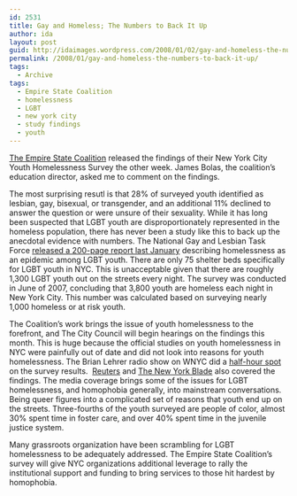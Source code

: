 ```yaml
---
id: 2531
title: Gay and Homeless; The Numbers to Back It Up
author: ida
layout: post
guid: http://idaimages.wordpress.com/2008/01/02/gay-and-homeless-the-numbers-to-back-it-up/
permalink: /2008/01/gay-and-homeless-the-numbers-to-back-it-up/
tags:
  - Archive
tags:
  - Empire State Coalition
  - homelessness
  - LGBT
  - new york city
  - study findings
  - youth
---
```

[The Empire State Coalition][1] released the findings of their New York City Youth Homelessness Survey the other week. James Bolas, the coalition&#8217;s education director, asked me to comment on the findings.

The most surprising resutl is that 28% of surveyed youth identified as lesbian, gay, bisexual, or transgender, and an additional 11% declined to answer the question or were unsure of their sexuality. While it has long been suspected that LGBT youth are disproportionately represented in the homeless population, there has never been a study like this to back up the anecdotal evidence with numbers. The National Gay and Lesbian Task Force [released a 200-page report last January][2] describing homelessness as an epidemic among LGBT youth. There are only 75 shelter beds specifically for LGBT youth in NYC. This is unacceptable given that there are roughly 1,300 LGBT youth out on the streets every night. The survey was conducted in June of 2007, concluding that 3,800 youth are homeless each night in New York City. This number was calculated based on surveying nearly 1,000 homeless or at risk youth.

The Coalition&#8217;s work brings the issue of youth homelessness to the forefront, and The City Council will begin hearings on the findings this month. This is huge because the official studies on youth homelessness in NYC were painfully out of date and did not look into reasons for youth homelessness. The Brian Lehrer radio show on WNYC did a [half-hour spot][3] on the survey results.  [Reuters][4] and [The New York Blade][5] also covered the findings. The media coverage brings some of the issues for LGBT homelessness, and homophobia generally, into mainstream conversations. Being queer figures into a complicated set of reasons that youth end up on the streets. Three-fourths of the youth surveyed are people of color, almost 30% spent time in foster care, and over 40% spent time in the juvenile justice system.

Many grassroots organization have been scrambling for LGBT homelessness to be adequately addressed. The Empire State Coalition&#8217;s survey will give NYC organizations additional leverage to rally the institutional support and funding to bring services to those hit hardest by homophobia.

 [1]: http://www.empirestatecoalition.org/
 [2]: http://www.thetaskforce.org/reports_and_research/homeless_youth
 [3]: http://www.wnyc.org/shows/bl/episodes/2007/12/20/segments/90698
 [4]: http://www.reuters.com/article/domesticNews/idUSN1431875620071214
 [5]: http://www.nyblade.com/2007/12-21/news/national/51Homeless.cfm